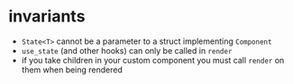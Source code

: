 # invariants
- `State<T>` cannot be a parameter to a struct implementing `Component`
- `use_state` (and other hooks) can only be called in `render`
- if you take children in your custom component you must call `render` on them when being rendered
